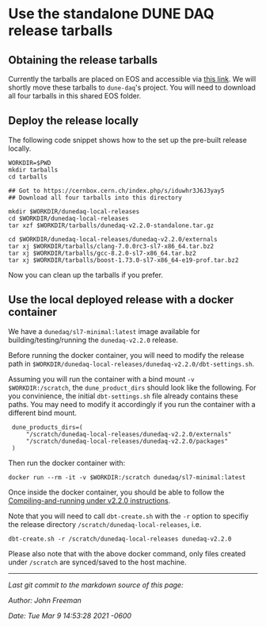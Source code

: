 # Use the standalone DUNE DAQ release tarballs

## Obtaining the release tarballs

Currently the tarballs are placed on EOS and accessible via [this link](https://cernbox.cern.ch/index.php/s/iduwhr3J6J3yay5). We will shortly move these tarballs to `dune-daq`'s project. You will need to download all four tarballs in this shared EOS folder.

## Deploy the release locally

The following code snippet shows how to the set up the pre-built release locally.


```shell
WORKDIR=$PWD
mkdir tarballs
cd tarballs

## Got to https://cernbox.cern.ch/index.php/s/iduwhr3J6J3yay5
## Download all four tarballs into this directory

mkdir $WORKDIR/dunedaq-local-releases
cd $WORKDIR/dunedaq-local-releases
tar xzf $WORKDIR/tarballs/dunedaq-v2.2.0-standalone.tar.gz

cd $WORKDIR/dunedaq-local-releases/dunedaq-v2.2.0/externals
tar xj $WORKDIR/tarballs/clang-7.0.0rc3-sl7-x86_64.tar.bz2
tar xj $WORKDIR/tarballs/gcc-8.2.0-sl7-x86_64.tar.bz2
tar xj $WORKDIR/tarballs/boost-1.73.0-sl7-x86_64-e19-prof.tar.bz2
```

Now you can clean up the tarballs if you prefer.


## Use the local deployed release with a docker container

We have a `dunedaq/sl7-minimal:latest` image available for building/testing/running the `dunedaq-v2.2.0` release.

Before running the docker container, you will need to modify the release path in `$WORKDIR/dunedaq-local-releases/dunedaq-v2.2.0/dbt-settings.sh`. 

Assuming you will run the container with a bind mount `-v $WORKDIR:/scratch`, the `dune_product_dirs` should look like the following. For you convinience, the initial `dbt-settings.sh` file already contains these paths. You may need to modify it accordingly if you run the container with a different bind mount.

```shell
 dune_products_dirs=(
     "/scratch/dunedaq-local-releases/dunedaq-v2.2.0/externals"
     "/scratch/dunedaq-local-releases/dunedaq-v2.2.0/packages"
 )
```

Then run the docker container with:
```shell
docker run --rm -it -v $WORKDIR:/scratch dunedaq/sl7-minimal:latest
```

Once inside the docker container, you should be able to follow the [Compiling-and-running under v2.2.0 instructions](https://github.com/DUNE-DAQ/appfwk/wiki/Compiling-and-running-under-v2.2.0).

Note that you will need to call `dbt-create.sh` with the `-r` option to specifiy the release directory `/scratch/dunedaq-local-releases`, i.e.

```shell
dbt-create.sh -r /scratch/dunedaq-local-releases dunedaq-v2.2.0
```

Please also note that with the above docker command, only files created under `/scratch` are synced/saved to the host machine.

-----

_Last git commit to the markdown source of this page:_


_Author: John Freeman_

_Date: Tue Mar 9 14:53:28 2021 -0600_
